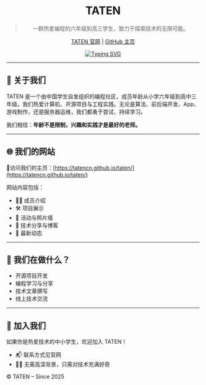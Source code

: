 <div id="title" align=center>
  
# TATEN

> 一群热爱编程的六年级到高三学生，致力于探索技术的无限可能。

[TATEN 官网](https://tatencn.github.io/taten/) | [GitHub 主页](https://github.com/tatencn)

[![Typing SVG](https://readme-typing-svg.demolab.com?font=Fira+Code&size=15&pause=1000&width=435&lines=Technology+Algorithms+Thread+Engineering+Networks)](https://git.io/typing-svg)

</div>

---
## 🧠 关于我们

TATEN 是一个由中国学生自发组织的编程社区，成员年龄从小学六年级到高中三年级。我们热爱计算机、开源项目与工程实践。无论是算法、前后端开发、App、游戏制作，还是服务器运维，我们都勇于尝试、持续学习。

我们相信：**年龄不是限制，兴趣和实践才是最好的老师。**

---

## 🌐 我们的网站

📍访问我们的主页：[https://tatencn.github.io/taten/](https://tatencn.github.io/taten/)

网站内容包括：

- 🙋‍♂️ 成员介绍
- 🛠️ 项目展示
- 📸 活动与照片墙
- 📜 技术分享与博客
- 📢 最新动态

---

## 🚀 我们在做什么？

- 开源项目开发
- 编程学习与分享
- 技术文章撰写
- 线上技术交流

---

## 🤝 加入我们

如果你是热爱技术的中小学生，欢迎加入 TATEN！

- 📬 联系方式见官网
- 🧑‍💻 无需高深背景，只需对技术充满好奇

© TATEN – Since 2025
